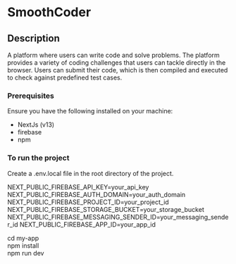 # SmoothCoder

## Description
A platform where users can write code and solve problems. The platform provides a variety of coding challenges that users can tackle directly in the browser. Users can submit their code, which is then compiled and executed to check against predefined test cases.


### Prerequisites
Ensure you have the following installed on your machine:
- NextJs (v13)
- firebase
- npm

### To run the project

Create a .env.local file in the root directory of the project.

NEXT_PUBLIC_FIREBASE_API_KEY=your_api_key
NEXT_PUBLIC_FIREBASE_AUTH_DOMAIN=your_auth_domain
NEXT_PUBLIC_FIREBASE_PROJECT_ID=your_project_id
NEXT_PUBLIC_FIREBASE_STORAGE_BUCKET=your_storage_bucket
NEXT_PUBLIC_FIREBASE_MESSAGING_SENDER_ID=your_messaging_sender_id
NEXT_PUBLIC_FIREBASE_APP_ID=your_app_id

cd my-app<br>
npm install<br>
npm run dev

